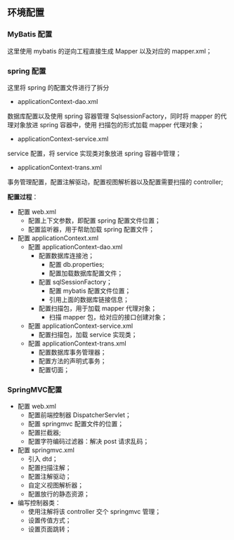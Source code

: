 
## 环境配置

### MyBatis 配置
这里使用 mybatis 的逆向工程直接生成 Mapper 以及对应的 mapper.xml；

### spring 配置
这里将 spring 的配置文件进行了拆分
- applicationContext-dao.xml
 
数据库配置以及使用 spring 容器管理 SqlsessionFactory，同时将 mapper 的代理对象放进 spring 容器中，使用
扫描包的形式加载 mapper 代理对象；

- applicationContext-service.xml

service 配置，将 service 实现类对象放进 spring 容器中管理；
 
- applicationContext-trans.xml

事务管理配置，配置注解驱动，配置视图解析器以及配置需要扫描的 controller;

**配置过程**：
- 配置 web.xml
    - 配置上下文参数，即配置 spring 配置文件位置；
    - 配置监听器，用于帮助加载 spring 配置文件；
- 配置 applicationContext.xml
    - 配置 applicationContext-dao.xml
        - 配置数据库连接池；
            - 配置 db.properties;
            - 配置加载数据库配置文件；
        - 配置 sqlSessionFactory；
            - 配置 mybatis 配置文件位置；
            - 引用上面的数据库链接信息；
        - 配置扫描包，用于加载 mapper 代理对象；    
            - 扫描 mapper 包，给对应的接口创建对象；
    - 配置 applicationContext-service.xml
        - 配置扫描包，加载 service 实现类；
    - 配置 applicationContext-trans.xml
        - 配置数据库事务管理器；  
        - 配置方法的声明式事务；
        - 配置切面；    

### SpringMVC配置
- 配置 web.xml 
    - 配置前端控制器 DispatcherServlet；
    - 配置 springmvc 配置文件的位置；
    - 配置拦截器;
    - 配置字符编码过滤器：解决 post 请求乱码；
- 配置 springmvc.xml
    - 引入 dtd；
    - 配置扫描注解；
    - 配置注解驱动；
    - 自定义视图解析器；
    - 配置放行的静态资源；    
- 编写控制器类：
    - 使用注解将该 controller 交个 springmvc 管理；
    - 设置传值方式；
    - 设置页面跳转；
